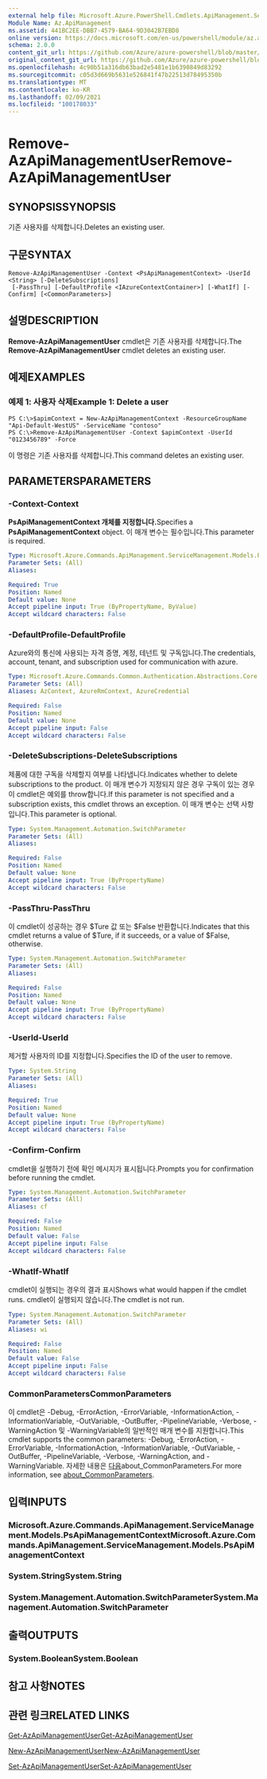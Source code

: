 ```yaml
---
external help file: Microsoft.Azure.PowerShell.Cmdlets.ApiManagement.ServiceManagement.dll-Help.xml
Module Name: Az.ApiManagement
ms.assetid: 441BC2EE-DBB7-4579-BA64-9D3042B7EBD8
online version: https://docs.microsoft.com/en-us/powershell/module/az.apimanagement/remove-azapimanagementuser
schema: 2.0.0
content_git_url: https://github.com/Azure/azure-powershell/blob/master/src/ApiManagement/ApiManagement/help/Remove-AzApiManagementUser.md
original_content_git_url: https://github.com/Azure/azure-powershell/blob/master/src/ApiManagement/ApiManagement/help/Remove-AzApiManagementUser.md
ms.openlocfilehash: 4c90b51a316db63bad2e5481e1b6390849d83292
ms.sourcegitcommit: c05d3d669b5631e526841f47b22513d78495350b
ms.translationtype: MT
ms.contentlocale: ko-KR
ms.lasthandoff: 02/09/2021
ms.locfileid: "100178033"
---
```

# <span data-ttu-id="337e6-101">Remove-AzApiManagementUser</span><span class="sxs-lookup"><span data-stu-id="337e6-101">Remove-AzApiManagementUser</span></span>

## <span data-ttu-id="337e6-102">SYNOPSIS</span><span class="sxs-lookup"><span data-stu-id="337e6-102">SYNOPSIS</span></span>
<span data-ttu-id="337e6-103">기존 사용자를 삭제합니다.</span><span class="sxs-lookup"><span data-stu-id="337e6-103">Deletes an existing user.</span></span>

## <span data-ttu-id="337e6-104">구문</span><span class="sxs-lookup"><span data-stu-id="337e6-104">SYNTAX</span></span>

```
Remove-AzApiManagementUser -Context <PsApiManagementContext> -UserId <String> [-DeleteSubscriptions]
 [-PassThru] [-DefaultProfile <IAzureContextContainer>] [-WhatIf] [-Confirm] [<CommonParameters>]
```

## <span data-ttu-id="337e6-105">설명</span><span class="sxs-lookup"><span data-stu-id="337e6-105">DESCRIPTION</span></span>
<span data-ttu-id="337e6-106">**Remove-AzApiManagementUser** cmdlet은 기존 사용자를 삭제합니다.</span><span class="sxs-lookup"><span data-stu-id="337e6-106">The **Remove-AzApiManagementUser** cmdlet deletes an existing user.</span></span>

## <span data-ttu-id="337e6-107">예제</span><span class="sxs-lookup"><span data-stu-id="337e6-107">EXAMPLES</span></span>

### <span data-ttu-id="337e6-108">예제 1: 사용자 삭제</span><span class="sxs-lookup"><span data-stu-id="337e6-108">Example 1: Delete a user</span></span>
```
PS C:\>$apimContext = New-AzApiManagementContext -ResourceGroupName "Api-Default-WestUS" -ServiceName "contoso"
PS C:\>Remove-AzApiManagementUser -Context $apimContext -UserId "0123456789" -Force
```

<span data-ttu-id="337e6-109">이 명령은 기존 사용자를 삭제합니다.</span><span class="sxs-lookup"><span data-stu-id="337e6-109">This command deletes an existing user.</span></span>

## <span data-ttu-id="337e6-110">PARAMETERS</span><span class="sxs-lookup"><span data-stu-id="337e6-110">PARAMETERS</span></span>

### <span data-ttu-id="337e6-111">-Context</span><span class="sxs-lookup"><span data-stu-id="337e6-111">-Context</span></span>
<span data-ttu-id="337e6-112">**PsApiManagementContext 개체를 지정합니다.**</span><span class="sxs-lookup"><span data-stu-id="337e6-112">Specifies a **PsApiManagementContext** object.</span></span>
<span data-ttu-id="337e6-113">이 매개 변수는 필수입니다.</span><span class="sxs-lookup"><span data-stu-id="337e6-113">This parameter is required.</span></span>

```yaml
Type: Microsoft.Azure.Commands.ApiManagement.ServiceManagement.Models.PsApiManagementContext
Parameter Sets: (All)
Aliases:

Required: True
Position: Named
Default value: None
Accept pipeline input: True (ByPropertyName, ByValue)
Accept wildcard characters: False
```

### <span data-ttu-id="337e6-114">-DefaultProfile</span><span class="sxs-lookup"><span data-stu-id="337e6-114">-DefaultProfile</span></span>
<span data-ttu-id="337e6-115">Azure와의 통신에 사용되는 자격 증명, 계정, 테넌트 및 구독입니다.</span><span class="sxs-lookup"><span data-stu-id="337e6-115">The credentials, account, tenant, and subscription used for communication with azure.</span></span>

```yaml
Type: Microsoft.Azure.Commands.Common.Authentication.Abstractions.Core.IAzureContextContainer
Parameter Sets: (All)
Aliases: AzContext, AzureRmContext, AzureCredential

Required: False
Position: Named
Default value: None
Accept pipeline input: False
Accept wildcard characters: False
```

### <span data-ttu-id="337e6-116">-DeleteSubscriptions</span><span class="sxs-lookup"><span data-stu-id="337e6-116">-DeleteSubscriptions</span></span>
<span data-ttu-id="337e6-117">제품에 대한 구독을 삭제할지 여부를 나타냅니다.</span><span class="sxs-lookup"><span data-stu-id="337e6-117">Indicates whether to delete subscriptions to the product.</span></span>
<span data-ttu-id="337e6-118">이 매개 변수가 지정되지 않은 경우 구독이 있는 경우 이 cmdlet은 예외를 throw합니다.</span><span class="sxs-lookup"><span data-stu-id="337e6-118">If this parameter is not specified and a subscription exists, this cmdlet throws an exception.</span></span>
<span data-ttu-id="337e6-119">이 매개 변수는 선택 사항입니다.</span><span class="sxs-lookup"><span data-stu-id="337e6-119">This parameter is optional.</span></span>

```yaml
Type: System.Management.Automation.SwitchParameter
Parameter Sets: (All)
Aliases:

Required: False
Position: Named
Default value: None
Accept pipeline input: True (ByPropertyName)
Accept wildcard characters: False
```

### <span data-ttu-id="337e6-120">-PassThru</span><span class="sxs-lookup"><span data-stu-id="337e6-120">-PassThru</span></span>
<span data-ttu-id="337e6-121">이 cmdlet이 성공하는 경우 $Ture 값 또는 $False 반환합니다.</span><span class="sxs-lookup"><span data-stu-id="337e6-121">Indicates that this cmdlet returns a value of $Ture, if it succeeds, or a value of $False, otherwise.</span></span>

```yaml
Type: System.Management.Automation.SwitchParameter
Parameter Sets: (All)
Aliases:

Required: False
Position: Named
Default value: None
Accept pipeline input: True (ByPropertyName)
Accept wildcard characters: False
```

### <span data-ttu-id="337e6-122">-UserId</span><span class="sxs-lookup"><span data-stu-id="337e6-122">-UserId</span></span>
<span data-ttu-id="337e6-123">제거할 사용자의 ID를 지정합니다.</span><span class="sxs-lookup"><span data-stu-id="337e6-123">Specifies the ID of the user to remove.</span></span>

```yaml
Type: System.String
Parameter Sets: (All)
Aliases:

Required: True
Position: Named
Default value: None
Accept pipeline input: True (ByPropertyName)
Accept wildcard characters: False
```

### <span data-ttu-id="337e6-124">-Confirm</span><span class="sxs-lookup"><span data-stu-id="337e6-124">-Confirm</span></span>
<span data-ttu-id="337e6-125">cmdlet을 실행하기 전에 확인 메시지가 표시됩니다.</span><span class="sxs-lookup"><span data-stu-id="337e6-125">Prompts you for confirmation before running the cmdlet.</span></span>

```yaml
Type: System.Management.Automation.SwitchParameter
Parameter Sets: (All)
Aliases: cf

Required: False
Position: Named
Default value: False
Accept pipeline input: False
Accept wildcard characters: False
```

### <span data-ttu-id="337e6-126">-WhatIf</span><span class="sxs-lookup"><span data-stu-id="337e6-126">-WhatIf</span></span>
<span data-ttu-id="337e6-127">cmdlet이 실행되는 경우의 결과 표시</span><span class="sxs-lookup"><span data-stu-id="337e6-127">Shows what would happen if the cmdlet runs.</span></span>
<span data-ttu-id="337e6-128">cmdlet이 실행되지 않습니다.</span><span class="sxs-lookup"><span data-stu-id="337e6-128">The cmdlet is not run.</span></span>

```yaml
Type: System.Management.Automation.SwitchParameter
Parameter Sets: (All)
Aliases: wi

Required: False
Position: Named
Default value: False
Accept pipeline input: False
Accept wildcard characters: False
```

### <span data-ttu-id="337e6-129">CommonParameters</span><span class="sxs-lookup"><span data-stu-id="337e6-129">CommonParameters</span></span>
<span data-ttu-id="337e6-130">이 cmdlet은 -Debug, -ErrorAction, -ErrorVariable, -InformationAction, -InformationVariable, -OutVariable, -OutBuffer, -PipelineVariable, -Verbose, -WarningAction 및 -WarningVariable의 일반적인 매개 변수를 지원합니다.</span><span class="sxs-lookup"><span data-stu-id="337e6-130">This cmdlet supports the common parameters: -Debug, -ErrorAction, -ErrorVariable, -InformationAction, -InformationVariable, -OutVariable, -OutBuffer, -PipelineVariable, -Verbose, -WarningAction, and -WarningVariable.</span></span> <span data-ttu-id="337e6-131">자세한 내용은 [다음](http://go.microsoft.com/fwlink/?LinkID=113216)about_CommonParameters.</span><span class="sxs-lookup"><span data-stu-id="337e6-131">For more information, see [about_CommonParameters](http://go.microsoft.com/fwlink/?LinkID=113216).</span></span>

## <span data-ttu-id="337e6-132">입력</span><span class="sxs-lookup"><span data-stu-id="337e6-132">INPUTS</span></span>

### <span data-ttu-id="337e6-133">Microsoft.Azure.Commands.ApiManagement.ServiceManagement.Models.PsApiManagementContext</span><span class="sxs-lookup"><span data-stu-id="337e6-133">Microsoft.Azure.Commands.ApiManagement.ServiceManagement.Models.PsApiManagementContext</span></span>

### <span data-ttu-id="337e6-134">System.String</span><span class="sxs-lookup"><span data-stu-id="337e6-134">System.String</span></span>

### <span data-ttu-id="337e6-135">System.Management.Automation.SwitchParameter</span><span class="sxs-lookup"><span data-stu-id="337e6-135">System.Management.Automation.SwitchParameter</span></span>

## <span data-ttu-id="337e6-136">출력</span><span class="sxs-lookup"><span data-stu-id="337e6-136">OUTPUTS</span></span>

### <span data-ttu-id="337e6-137">System.Boolean</span><span class="sxs-lookup"><span data-stu-id="337e6-137">System.Boolean</span></span>

## <span data-ttu-id="337e6-138">참고 사항</span><span class="sxs-lookup"><span data-stu-id="337e6-138">NOTES</span></span>

## <span data-ttu-id="337e6-139">관련 링크</span><span class="sxs-lookup"><span data-stu-id="337e6-139">RELATED LINKS</span></span>

[<span data-ttu-id="337e6-140">Get-AzApiManagementUser</span><span class="sxs-lookup"><span data-stu-id="337e6-140">Get-AzApiManagementUser</span></span>](./Get-AzApiManagementUser.md)

[<span data-ttu-id="337e6-141">New-AzApiManagementUser</span><span class="sxs-lookup"><span data-stu-id="337e6-141">New-AzApiManagementUser</span></span>](./New-AzApiManagementUser.md)

[<span data-ttu-id="337e6-142">Set-AzApiManagementUser</span><span class="sxs-lookup"><span data-stu-id="337e6-142">Set-AzApiManagementUser</span></span>](./Set-AzApiManagementUser.md)


